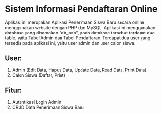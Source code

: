 # Sistem Informasi Pendaftaran Online
Aplikasi ini merupakan Aplikasi Penerimaan Siswa Baru secara online menggunakan website dengan PHP dan MySQL. Aplikasi ini menggunakan database yang dinamakan "db_psb", pada database tersebut terdapat dua table, yaitu Tabel Admin dan Tabel Pendaftaran. Terdapat dua user yang tersedia pada aplikasi ini, yaitu user admin dan user calon siswa.

User:
----------------
1. Admin (Edit Data, Hapus Data, Update Data, Read Data, Print Data)
2. Calon Siswa (Daftar, Print)

Fitur:
----------------
1. Autentikasi Login Admin
2. CRUD Data Penerimaan Siswa Baru